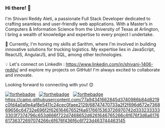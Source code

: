 ### Hi there! 👋

I'm Shivani Reddy Aleti, a passionate Full Stack Developer dedicated to crafting seamless and user-friendly web applications. With a Master’s in Computers & Information Science from the University of Texas at Arlington, I bring a wealth of knowledge and expertise to every project I undertake.

🚀 Currently, I'm honing my skills at Sarithm, where I'm involved in building innovative solutions for trucking logistics. My expertise lies in JavaScript, ReactJS, AngularJS, and SQL, among other technologies.

💡 Let's connect on LinkedIn : https://www.linkedin.com/in/shivani-1406-reddy/ and explore my projects on GitHub! I'm always excited to collaborate and innovate.

Looking forward to connecting with you! 😊

[![forthebadge](https://forthebadge.com/images/badges/built-with-love.svg)](https://forthebadge.com) &nbsp;
[![forthebadge](https://forthebadge.com/images/badges/made-with-javascript.svg)](https://forthebadge.com) &nbsp;
[![forthebadge](https://forthebadge.com/images/badges/open-source.svg)](https://forthebadge.com) &nbsp;
https://camo.githubusercontent.com/77a94341662845d3740986b84d8219c0fd4a0a9e4af8e5411c24cec0faee2129/68747470733a2f2f696d672e736869656c64732e696f2f62616467652f4a6176615363726970742d3332333333303f7374796c653d666f722d7468652d6261646765266c6f676f3d6a617661736372697074266c6f676f436f6c6f723d463744463145 


<!--
**shivani0614/shivani0614** is a ✨ _special_ ✨ repository because its `README.md` (this file) appears on your GitHub profile.

Here are some ideas to get you started:

- 🔭 I’m currently working on ...
- 🌱 I’m currently learning ...
- 👯 I’m looking to collaborate on ...
- 🤔 I’m looking for help with ...
- 💬 Ask me about ...
- 📫 How to reach me: ...
- 😄 Pronouns: ...
- ⚡ Fun fact: ...
-->
